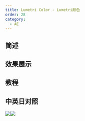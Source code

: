 ```yaml
---
title: Lumetri Color - Lumetri颜色
order: 28
category:
  - AE
---
```


## 简述

## 效果展示

## 教程

## 中英日对照

![](https://mir.yuelili.com/wp-content/uploads/user/AE/effects/AE-Effects-Color-Lumetri_Color.png)![](https://mir.yuelili.com/wp-content/uploads/user/AE/effects/AE-Effects-Color-Lumetri_Color_cn.png)
